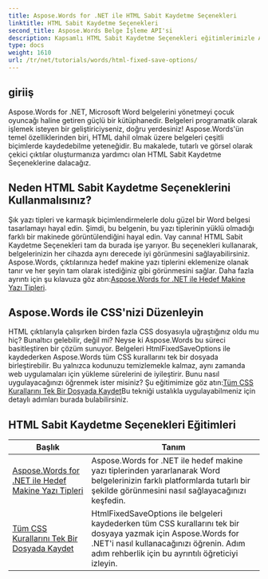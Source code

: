 ```yaml
---
title: Aspose.Words for .NET ile HTML Sabit Kaydetme Seçenekleri
linktitle: HTML Sabit Kaydetme Seçenekleri
second_title: Aspose.Words Belge İşleme API'si
description: Kapsamlı HTML Sabit Kaydetme Seçenekleri eğitimlerimizle Aspose.Words for .NET'in gücünü açığa çıkarın. Belge iş akışınızı kolaylaştırmayı öğrenin.
type: docs
weight: 1610
url: /tr/net/tutorials/words/html-fixed-save-options/
---
```

## giriiş

Aspose.Words for .NET, Microsoft Word belgelerini yönetmeyi çocuk oyuncağı haline getiren güçlü bir kütüphanedir. Belgeleri programatik olarak işlemek isteyen bir geliştiriciyseniz, doğru yerdesiniz! Aspose.Words'ün temel özelliklerinden biri, HTML dahil olmak üzere belgeleri çeşitli biçimlerde kaydedebilme yeteneğidir. Bu makalede, tutarlı ve görsel olarak çekici çıktılar oluşturmanıza yardımcı olan HTML Sabit Kaydetme Seçeneklerine dalacağız.

## Neden HTML Sabit Kaydetme Seçeneklerini Kullanmalısınız?

 Şık yazı tipleri ve karmaşık biçimlendirmelerle dolu güzel bir Word belgesi tasarlamayı hayal edin. Şimdi, bu belgenin, bu yazı tiplerinin yüklü olmadığı farklı bir makinede görüntülendiğini hayal edin. Vay canına! HTML Sabit Kaydetme Seçenekleri tam da burada işe yarıyor. Bu seçenekleri kullanarak, belgelerinizin her cihazda aynı derecede iyi görünmesini sağlayabilirsiniz. Aspose.Words, çıktılarınıza hedef makine yazı tiplerini eklemenize olanak tanır ve her şeyin tam olarak istediğiniz gibi görünmesini sağlar. Daha fazla ayrıntı için şu kılavuza göz atın:[Aspose.Words for .NET ile Hedef Makine Yazı Tipleri](./target-machine-font/).

## Aspose.Words ile CSS'nizi Düzenleyin

 HTML çıktılarıyla çalışırken birden fazla CSS dosyasıyla uğraştığınız oldu mu hiç? Bunaltıcı gelebilir, değil mi? Neyse ki Aspose.Words bu süreci basitleştiren bir çözüm sunuyor. Belgeleri HtmlFixedSaveOptions ile kaydederken Aspose.Words tüm CSS kurallarını tek bir dosyada birleştirebilir. Bu yalnızca kodunuzu temizlemekle kalmaz, aynı zamanda web uygulamaları için yükleme sürelerini de iyileştirir. Bunu nasıl uygulayacağınızı öğrenmek ister misiniz? Şu eğitimimize göz atın:[Tüm CSS Kurallarını Tek Bir Dosyada Kaydet](./save-all-css-rules-in-single-file/)Bu tekniği ustalıkla uygulayabilmeniz için detaylı adımları burada bulabilirsiniz.

 ## HTML Sabit Kaydetme Seçenekleri Eğitimleri
| Başlık | Tanım |
| --- | --- |
| [Aspose.Words for .NET ile Hedef Makine Yazı Tipleri](./target-machine-font/) | Aspose.Words for .NET ile hedef makine yazı tiplerinden yararlanarak Word belgelerinizin farklı platformlarda tutarlı bir şekilde görünmesini nasıl sağlayacağınızı keşfedin. |
| [Tüm CSS Kurallarını Tek Bir Dosyada Kaydet](./save-all-css-rules-in-single-file/) | HtmlFixedSaveOptions ile belgeleri kaydederken tüm CSS kurallarını tek bir dosyaya yazmak için Aspose.Words for .NET'i nasıl kullanacağınızı öğrenin. Adım adım rehberlik için bu ayrıntılı öğreticiyi izleyin. |